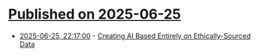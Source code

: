 # [Published on 2025-06-25](index.md)

* [2025-06-25, 22:17:00](https://soylentnews.org/article.pl?sid=25/06/24/1258205&from=rss) - [Creating AI Based Entirely on Ethically-Sourced Data](https://soylentnews.org/article.pl?sid=25/06/24/1258205&from=rss)
